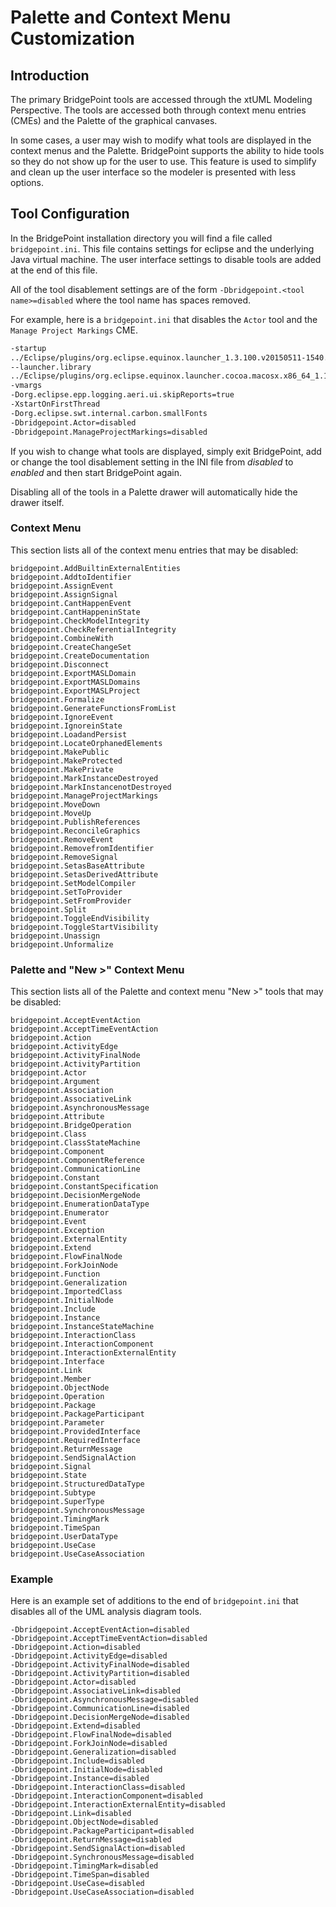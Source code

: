 Palette and Context Menu Customization 
===================

Introduction
------------
The primary BridgePoint tools are accessed through the xtUML Modeling Perspective. The
tools are accessed both through context menu entries (CMEs) and the Palette of the
graphical canvases.  

In some cases, a user may wish to modify what tools are displayed in the context menus
and the Palette.  BridgePoint supports the ability to hide tools so they do not show
up for the user to use.  This feature is used to simplify and clean up the user 
interface so the modeler is presented with less options.  


Tool Configuration
------------
In the BridgePoint installation directory you will find a file called `bridgepoint.ini`. This
file contains settings for eclipse and the underlying Java virtual machine. The user 
interface settings to disable tools are added at the end of this file.  

All of the tool disablement settings are of the form `-Dbridgepoint.<tool name>=disabled` where the 
tool name has spaces removed.  

For example, here is a `bridgepoint.ini` that disables the `Actor` tool and the
`Manage Project Markings` CME.   

```xml
-startup
../Eclipse/plugins/org.eclipse.equinox.launcher_1.3.100.v20150511-1540.jar
--launcher.library
../Eclipse/plugins/org.eclipse.equinox.launcher.cocoa.macosx.x86_64_1.1.300.v20150602-1417
-vmargs
-Dorg.eclipse.epp.logging.aeri.ui.skipReports=true
-XstartOnFirstThread
-Dorg.eclipse.swt.internal.carbon.smallFonts
-Dbridgepoint.Actor=disabled
-Dbridgepoint.ManageProjectMarkings=disabled
```

If you wish to change what tools are displayed, simply exit BridgePoint, add or change the tool
disablement setting in the INI file from *disabled* to *enabled* and then start BridgePoint again.   

Disabling all of the tools in a Palette drawer will automatically hide the drawer itself.  

### Context Menu 
This section lists all of the context menu entries that may be disabled:
```
bridgepoint.AddBuiltinExternalEntities
bridgepoint.AddtoIdentifier
bridgepoint.AssignEvent
bridgepoint.AssignSignal
bridgepoint.CantHappenEvent
bridgepoint.CantHappeninState
bridgepoint.CheckModelIntegrity
bridgepoint.CheckReferentialIntegrity
bridgepoint.CombineWith
bridgepoint.CreateChangeSet
bridgepoint.CreateDocumentation
bridgepoint.Disconnect
bridgepoint.ExportMASLDomain
bridgepoint.ExportMASLDomains
bridgepoint.ExportMASLProject
bridgepoint.Formalize
bridgepoint.GenerateFunctionsFromList
bridgepoint.IgnoreEvent
bridgepoint.IgnoreinState
bridgepoint.LoadandPersist
bridgepoint.LocateOrphanedElements
bridgepoint.MakePublic
bridgepoint.MakeProtected
bridgepoint.MakePrivate
bridgepoint.MarkInstanceDestroyed
bridgepoint.MarkInstancenotDestroyed
bridgepoint.ManageProjectMarkings
bridgepoint.MoveDown
bridgepoint.MoveUp
bridgepoint.PublishReferences
bridgepoint.ReconcileGraphics
bridgepoint.RemoveEvent
bridgepoint.RemovefromIdentifier
bridgepoint.RemoveSignal
bridgepoint.SetasBaseAttribute
bridgepoint.SetasDerivedAttribute
bridgepoint.SetModelCompiler
bridgepoint.SetToProvider
bridgepoint.SetFromProvider
bridgepoint.Split
bridgepoint.ToggleEndVisibility
bridgepoint.ToggleStartVisibility
bridgepoint.Unassign
bridgepoint.Unformalize
```

### Palette and "New >" Context Menu
This section lists all of the Palette and context menu "New >" tools that may be disabled:
```
bridgepoint.AcceptEventAction
bridgepoint.AcceptTimeEventAction
bridgepoint.Action
bridgepoint.ActivityEdge
bridgepoint.ActivityFinalNode
bridgepoint.ActivityPartition
bridgepoint.Actor
bridgepoint.Argument
bridgepoint.Association
bridgepoint.AssociativeLink
bridgepoint.AsynchronousMessage
bridgepoint.Attribute
bridgepoint.BridgeOperation
bridgepoint.Class
bridgepoint.ClassStateMachine
bridgepoint.Component
bridgepoint.ComponentReference
bridgepoint.CommunicationLine
bridgepoint.Constant
bridgepoint.ConstantSpecification
bridgepoint.DecisionMergeNode
bridgepoint.EnumerationDataType
bridgepoint.Enumerator
bridgepoint.Event
bridgepoint.Exception
bridgepoint.ExternalEntity
bridgepoint.Extend
bridgepoint.FlowFinalNode
bridgepoint.ForkJoinNode
bridgepoint.Function
bridgepoint.Generalization
bridgepoint.ImportedClass
bridgepoint.InitialNode
bridgepoint.Include
bridgepoint.Instance
bridgepoint.InstanceStateMachine
bridgepoint.InteractionClass
bridgepoint.InteractionComponent
bridgepoint.InteractionExternalEntity
bridgepoint.Interface
bridgepoint.Link
bridgepoint.Member
bridgepoint.ObjectNode
bridgepoint.Operation
bridgepoint.Package
bridgepoint.PackageParticipant
bridgepoint.Parameter
bridgepoint.ProvidedInterface
bridgepoint.RequiredInterface
bridgepoint.ReturnMessage
bridgepoint.SendSignalAction
bridgepoint.Signal
bridgepoint.State
bridgepoint.StructuredDataType
bridgepoint.Subtype
bridgepoint.SuperType
bridgepoint.SynchronousMessage
bridgepoint.TimingMark
bridgepoint.TimeSpan
bridgepoint.UserDataType
bridgepoint.UseCase
bridgepoint.UseCaseAssociation
```

### Example 
Here is an example set of additions to the end of `bridgepoint.ini` that disables all 
of the UML analysis diagram tools.

```
-Dbridgepoint.AcceptEventAction=disabled
-Dbridgepoint.AcceptTimeEventAction=disabled
-Dbridgepoint.Action=disabled
-Dbridgepoint.ActivityEdge=disabled
-Dbridgepoint.ActivityFinalNode=disabled
-Dbridgepoint.ActivityPartition=disabled
-Dbridgepoint.Actor=disabled
-Dbridgepoint.AssociativeLink=disabled
-Dbridgepoint.AsynchronousMessage=disabled
-Dbridgepoint.CommunicationLine=disabled
-Dbridgepoint.DecisionMergeNode=disabled
-Dbridgepoint.Extend=disabled
-Dbridgepoint.FlowFinalNode=disabled
-Dbridgepoint.ForkJoinNode=disabled
-Dbridgepoint.Generalization=disabled
-Dbridgepoint.Include=disabled
-Dbridgepoint.InitialNode=disabled
-Dbridgepoint.Instance=disabled
-Dbridgepoint.InteractionClass=disabled
-Dbridgepoint.InteractionComponent=disabled
-Dbridgepoint.InteractionExternalEntity=disabled
-Dbridgepoint.Link=disabled
-Dbridgepoint.ObjectNode=disabled
-Dbridgepoint.PackageParticipant=disabled
-Dbridgepoint.ReturnMessage=disabled
-Dbridgepoint.SendSignalAction=disabled
-Dbridgepoint.SynchronousMessage=disabled
-Dbridgepoint.TimingMark=disabled
-Dbridgepoint.TimeSpan=disabled
-Dbridgepoint.UseCase=disabled
-Dbridgepoint.UseCaseAssociation=disabled
```